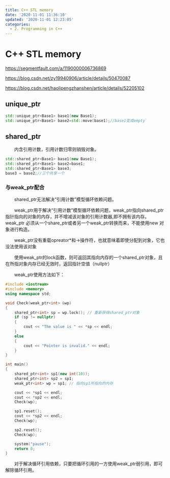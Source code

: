 ```yaml
---
title: C++ STL memory
date: '2020-11-01 11:36:10'
updated: '2020-11-01 12:23:05'
categories:
  - 2. Programming in C++
---
```

# C++ STL memory
<https://segmentfault.com/a/1190000006736869>

<https://blog.csdn.net/zy19940906/article/details/50470087>

<https://blog.csdn.net/haolipengzhanshen/article/details/52205102>

## unique_ptr

```cpp
std::unique_ptr<Base1> base1(new Base1);  
std::unique_ptr<Base1> base2=std::move(base1);//base1变成empty
```

## shared_ptr

　　内含引用计数，引用计数归零则销毁对象。

```cpp
std::shared_ptr<Base1> base1(new Base1);  
std::shared_ptr<Base1> base2=base1;  
std::shared_ptr<Base1> base3;  
base3 = base2;//三个共享一个 
```

### 与weak_ptr配合

　　shared_ptr无法解决“引用计数”模型循环依赖问题。

　　weak_ptr用于解决“引用计数”模型循环依赖问题，weak_ptr指向shared_ptr指针指向的对象的内存，并不增减该对象的引用计数器,即不拥有该内存。weak_ptr 必须从一个share_ptr或者另一个weak_ptr转换而来，不能使用new 对象进行构造。

　　weak_ptr没有重载opreator*和->操作符，也就意味着即使分配到对象，它也没法使用该对象

　　使用weak_ptr的lock函数，则可返回其指向内存的一个shared_ptr对象，且在所指对象内存已经无效时，返回指针空值（nullptr）

　　weak_ptr使用方法如下：

```cpp
#include <iostream>
#include <memory>
using namespace std;

void Check(weak_ptr<int> &wp)
{
    shared_ptr<int> sp = wp.lock(); // 重新获得shared_ptr对象
    if (sp != nullptr)
    {
        cout << "The value is " << *sp << endl;
    }
    else
    {
        cout << "Pointer is invalid." << endl;
    }
}

int main()
{
    shared_ptr<int> sp1(new int(10));
    shared_ptr<int> sp2 = sp1;
    weak_ptr<int> wp = sp1; // 指向sp1所指向的内存

    cout << *sp1 << endl;
    cout << *sp2 << endl;
    Check(wp);

    sp1.reset();
    cout << *sp2 << endl;
    Check(wp);

    sp2.reset();
    Check(wp);

    system("pause");
    return 0;
}
```

　　对于解决循环引用依赖，只要把循环引用的一方使用weak_ptr弱引用，即可解除循环引用。


